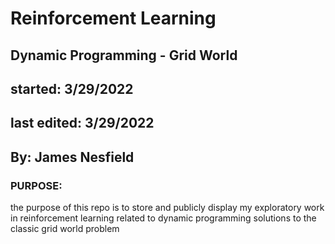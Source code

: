 # Reinforcement Learning
## Dynamic Programming - Grid World

## started: 3/29/2022
## last edited: 3/29/2022

## By: James Nesfield

### PURPOSE: 
the purpose of this repo is to store and publicly display my exploratory work in reinforcement learning related to dynamic programming solutions to the classic grid world problem
